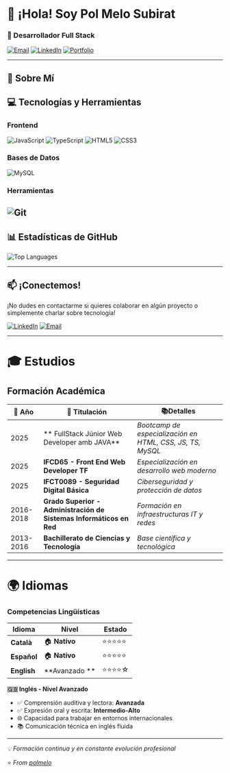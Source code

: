 # 👋 ¡Hola! Soy Pol Melo Subirat

### 💼 Desarrollador Full Stack

[![Email](https://img.shields.io/badge/Email-pol.melo14@gmail.com-D14836?style=flat-square&logo=gmail&logoColor=white)](mailto:pol.melo14@gmail.com)
[![LinkedIn](https://img.shields.io/badge/LinkedIn-PolMelo-0077B5?style=flat-square&logo=linkedin&logoColor=white)](https://www.linkedin.com/in/PolMelo/)
[![Portfolio](https://img.shields.io/badge/🌐_Portfolio-Pol_Melo-FF7139?style=flat-square&logo=firefox&logoColor=white)](https://polmelo.github.io/)

---

## 🚀 Sobre Mí



## 💻 Tecnologías y Herramientas

### Frontend
![JavaScript](https://img.shields.io/badge/JavaScript-F7DF1E?style=for-the-badge&logo=javascript&logoColor=black)
![TypeScript](https://img.shields.io/badge/TypeScript-3178C6?style=for-the-badge&logo=typescript&logoColor=white)
![HTML5](https://img.shields.io/badge/HTML5-E34F26?style=for-the-badge&logo=html5&logoColor=white)
![CSS3](https://img.shields.io/badge/CSS3-1572B6?style=for-the-badge&logo=css3&logoColor=white)

### Bases de Datos
![MySQL](https://img.shields.io/badge/MySQL-4479A1?style=for-the-badge&logo=mysql&logoColor=white)

### Herramientas
![Git](https://img.shields.io/badge/Git-F05032?style=for-the-badge&logo=git&logoColor=white)
---

## 📊 Estadísticas de GitHub

![Top Languages](https://github-readme-stats.vercel.app/api/top-langs/?username=polmelo&layout=compact&theme=radical)

---

## 📫 ¡Conectemos!

¡No dudes en contactarme si quieres colaborar en algún proyecto o simplemente charlar sobre tecnología!

[![LinkedIn](https://img.shields.io/badge/Conectemos_en_LinkedIn-0077B5?style=for-the-badge&logo=linkedin&logoColor=white)](https://www.linkedin.com/in/PolMelo/)
[![Email](https://img.shields.io/badge/Envíame_un_Email-D14836?style=for-the-badge&logo=gmail&logoColor=white)](mailto:pol.melo14@gmail.com)

---

# 🎓 Estudios

## **Formación Académica**

| 📅 Año | 🎯 Titulación | 📚Detalles |
|--------|---------------|----------------|
| 2025 | ** FullStack Júnior Web Developer amb JAVA** | *Bootcamp de especialización en HTML, CSS, JS, TS, MySQL* |
| 2025 | **IFCD65 - Front End Web Developer TF** | *Especialización en desarrollo web moderno* |
| 2025 | **IFCT0089 - Seguridad Digital Básica** | *Ciberseguridad y protección de datos* |
| 2016-2018 | **Grado Superior - Administración de Sistemas Informáticos en Red** | *Formación en infraestructuras IT y redes* |
| 2013-2016 | **Bachillerato de Ciencias y Tecnología** | *Base científica y tecnológica* |

---

# 🌍 Idiomas


### **Competencias Lingüísticas**

| Idioma | Nivel | Estado |
|---------|--------|---------|
| **Català** | 🏠 **Nativo** | ⭐⭐⭐⭐⭐ |
| **Español** | 🏠 **Nativo** | ⭐⭐⭐⭐⭐ |
| **English** | **Avanzado ** | ⭐⭐⭐⭐☆ |


**🇬🇧 Inglés - Nivel Avanzado**
- ✅ Comprensión auditiva y lectora: **Avanzada**
- ✅ Expresión oral y escrita: **Intermedio-Alto**
- 🌐 Capacidad para trabajar en entornos internacionales
- 📚 Comunicación técnica en inglés fluida

---

*💡 Formación continua y en constante evolución profesional*


⭐️ *From [polmelo](https://github.com/polmelo)*



